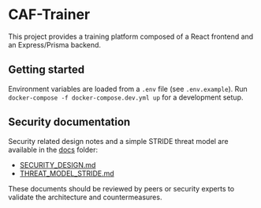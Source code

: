 # CAF-Trainer

This project provides a training platform composed of a React frontend and an Express/Prisma backend.

## Getting started

Environment variables are loaded from a `.env` file (see `.env.example`).
Run `docker-compose -f docker-compose.dev.yml up` for a development setup.

## Security documentation

Security related design notes and a simple STRIDE threat model are available in the [docs](docs/) folder:

- [SECURITY_DESIGN.md](docs/SECURITY_DESIGN.md)
- [THREAT_MODEL_STRIDE.md](docs/THREAT_MODEL_STRIDE.md)

These documents should be reviewed by peers or security experts to validate the architecture and countermeasures.
